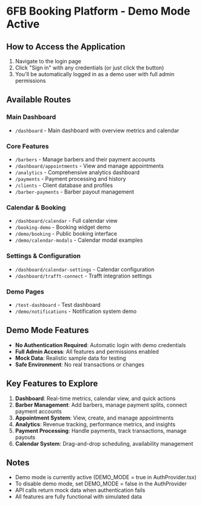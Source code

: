# 6FB Booking Platform - Demo Mode Active

## How to Access the Application

1. Navigate to the login page
2. Click "Sign in" with any credentials (or just click the button)
3. You'll be automatically logged in as a demo user with full admin permissions

## Available Routes

### Main Dashboard
- `/dashboard` - Main dashboard with overview metrics and calendar

### Core Features
- `/barbers` - Manage barbers and their payment accounts
- `/dashboard/appointments` - View and manage appointments
- `/analytics` - Comprehensive analytics dashboard
- `/payments` - Payment processing and history
- `/clients` - Client database and profiles
- `/barber-payments` - Barber payout management

### Calendar & Booking
- `/dashboard/calendar` - Full calendar view
- `/booking-demo` - Booking widget demo
- `/demo/booking` - Public booking interface
- `/demo/calendar-modals` - Calendar modal examples

### Settings & Configuration
- `/dashboard/calendar-settings` - Calendar configuration
- `/dashboard/trafft-connect` - Trafft integration settings

### Demo Pages
- `/test-dashboard` - Test dashboard
- `/demo/notifications` - Notification system demo

## Demo Mode Features

- **No Authentication Required**: Automatic login with demo credentials
- **Full Admin Access**: All features and permissions enabled
- **Mock Data**: Realistic sample data for testing
- **Safe Environment**: No real transactions or changes

## Key Features to Explore

1. **Dashboard**: Real-time metrics, calendar view, and quick actions
2. **Barber Management**: Add barbers, manage payment splits, connect payment accounts
3. **Appointment System**: View, create, and manage appointments
4. **Analytics**: Revenue tracking, performance metrics, and insights
5. **Payment Processing**: Handle payments, track transactions, manage payouts
6. **Calendar System**: Drag-and-drop scheduling, availability management

## Notes

- Demo mode is currently active (DEMO_MODE = true in AuthProvider.tsx)
- To disable demo mode, set DEMO_MODE = false in the AuthProvider
- API calls return mock data when authentication fails
- All features are fully functional with simulated data

